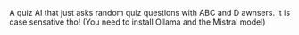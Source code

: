 A quiz AI that just asks random quiz questions with ABC and D awnsers. It is case sensative tho! (You need to install Ollama and the Mistral model)
